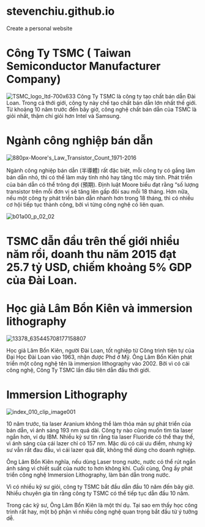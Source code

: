 # stevenchiu.github.io
Create a personal website

# Công Ty TSMC ( Taiwan Semiconductor Manufacturer Company)
![TSMC_logo_ltd-700x633](https://i.imgur.com/ntJOck9.png)
Công Ty TSMC là công ty tạo chất bán dẫn Đài Loan. Trong cả thới giới, công ty này chế tạo chất bán dẫn lớn nhất thế giới.
Từ khoảng 10 năm trước đến bây giờ, công nghệ chất bán dẫn của TSMC là giỏi nhất, thậm chí giỏi hơn Intel và Samsung. 

# Ngành công nghiệp bán dẫn

![880px-Moore's_Law_Transistor_Count_1971-2016](https://i.imgur.com/M1kshG6.png)

Ngành công nghiệp bán dẫn (半導體) rất đặc biệt, mỗi công ty có gắng làm bán dẫn nhỏ, thì có thể làm máy tính nhỏ hay tăng tôc máy tính. Phát triển của bán dẫn có thể trông đợi (預期). Định luật Moore biểu đạt rằng “số lượng transistor trên mỗi đơn vị  sẽ tăng lên gấp đôi sau mỗi 18 tháng. Hơn nữa, nếu một công ty phát triển bán dẫn nhanh hơn trong 18 tháng, thì có nhiều cơ hội tiếp tục thành công, bởi vì từng công nghệ có liên quan.

![b01a00_p_02_02](https://i.imgur.com/5TGwlhh.jpg)

# TSMC dẫn đầu trên thế giới nhiều năm rồi, doanh thu năm 2015 đạt 25.7 tỷ USD, chiếm khoảng 5% GDP của Đài Loan.

# Học giả Lâm Bổn Kiên và immersion lithography

![13378_635445708177158807](http://www.cdn.org.tw/News.aspx?key=4862)

Học giả Lâm Bổn Kiên, người Đài Loan, tốt nghiệp từ Công trình tiện tự của Đại Học Đài Loan vào 1963, nhận được Phd ở Mỹ.
Ông Lâm Bổn Kiên phát triển một công nghệ tên là immersion lithography vào 2002. Bởi vì có cái công nghệ, Công Ty TSMC lần đầu tiên dẫn đầu thới giới.

# Immersion Lithography

![index_010_clip_image001](https://i.imgur.com/VmZ5t6w.jpg)

10 năm trước, tia laser Aranium không thể làm thỏa mản sự phát triển của bán dẫn, vì ánh sáng 193 nm quá dài. Công ty nào cũng muốn tìm tia laser ngắn hơn, ví dụ IBM. Nhiều kỷ sư tin rằng tia laser Fluoride có thể thay thế, vì ánh sáng của cái lazer chỉ có 157 nm. Mặc dù có cái ưu điểm, nhưng kỹ sư vẫn rất đau đầu, vì cái lazer quá đắt, không thể dùng cho doanh nghiệp. 

Ông Lâm Bổn Kiên nghĩa, nếu dùng Laser trong nước, nước có thể rút ngắn ánh sáng vì chiết suất của nước to hơn không khí. Cuối cùng, Ông ấy phát triển công nghệ Immersion Lithography, làm bán dẫn trong nước. 

Vì có nhiều kỹ sư giỏi, công ty TSMC bắt đầu dẫn đầu 10 năm đến bây giờ. Nhiều chuyên gia tin rằng công ty TSMC có thể tiếp tục dẫn đầu 10 năm.

Trong các kỹ sư, Ông Lâm Bổn Kiên là một thí dụ. Tại sao em thấy học công trình rất hay, một bộ phận vì nhiều công nghệ quan trọng  bắt đầu từ ý tưởng dễ.  
